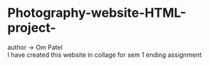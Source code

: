 # Photography-website-HTML-project-
author -> Om Patel
<br>
I have created this website in collage for sem 1 ending assignment
